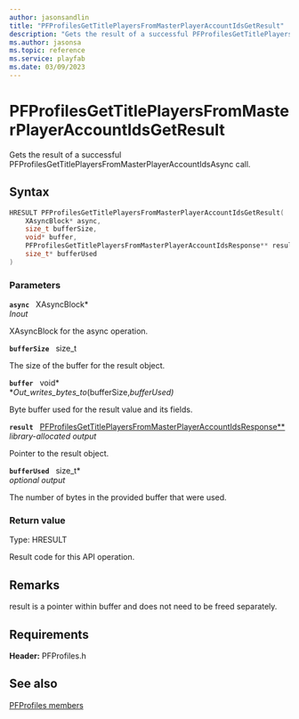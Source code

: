 ```yaml
---
author: jasonsandlin
title: "PFProfilesGetTitlePlayersFromMasterPlayerAccountIdsGetResult"
description: "Gets the result of a successful PFProfilesGetTitlePlayersFromMasterPlayerAccountIdsAsync call."
ms.author: jasonsa
ms.topic: reference
ms.service: playfab
ms.date: 03/09/2023
---
```


# PFProfilesGetTitlePlayersFromMasterPlayerAccountIdsGetResult  

Gets the result of a successful PFProfilesGetTitlePlayersFromMasterPlayerAccountIdsAsync call.  

## Syntax  
  
```cpp
HRESULT PFProfilesGetTitlePlayersFromMasterPlayerAccountIdsGetResult(  
    XAsyncBlock* async,  
    size_t bufferSize,  
    void* buffer,  
    PFProfilesGetTitlePlayersFromMasterPlayerAccountIdsResponse** result,  
    size_t* bufferUsed  
)  
```  
  
### Parameters  
  
**`async`** &nbsp; XAsyncBlock*  
*_Inout_*  
  
XAsyncBlock for the async operation.  
  
**`bufferSize`** &nbsp; size_t  
  
The size of the buffer for the result object.  
  
**`buffer`** &nbsp; void*  
*_Out_writes_bytes_to_(bufferSize,*bufferUsed)*  
  
Byte buffer used for the result value and its fields.  
  
**`result`** &nbsp; [PFProfilesGetTitlePlayersFromMasterPlayerAccountIdsResponse**](../../pfprofilestypes/structs/pfprofilesgettitleplayersfrommasterplayeraccountidsresponse.md)  
*library-allocated output*  
  
Pointer to the result object.  
  
**`bufferUsed`** &nbsp; size_t*  
*optional output*  
  
The number of bytes in the provided buffer that were used.  
  
  
### Return value
Type: HRESULT
  
Result code for this API operation.
  
## Remarks  
  
result is a pointer within buffer and does not need to be freed separately.
  
## Requirements  
  
**Header:** PFProfiles.h
  
## See also  
[PFProfiles members](../pfprofiles_members.md)  

  
  
